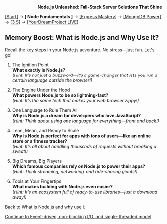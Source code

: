 **<p align="right">Node.js Unleashed: Full-Stack Server Solutions That Shine</p>**

[[Start]](../Introduction.md) → **[ Node Fundamentals ]** → [[Express Mastery]](../chapter-02/2-1.md) → [[MongoDB Power]](../chapter-03/3-1.md) → [[3 S]](../chapter-04/4-1.md) → [[YourDreamProject LIVE]](../chapter-05/5-1.md)

## Memory Boost: What is Node.js and Why Use It?

Recall the key steps in your Node.js adventure. No stress—just fun. Let's go!

1. The Ignition Point<br />
   **What exactly is Node.js?**<br />
   *(Hint: It’s not just a buzzword—it’s a game-changer that lets you run a certain language outside the browser!)*

2. The Engine Under the Hood<br />
   **What powers Node.js to be so lightning-fast?**<br />
   *(Hint: It’s the same tech that makes your web browser zippy!)*

3. One Language to Rule Them All<br />
   **Why is Node.js a dream for developers who love JavaScript?**<br />
   *(Hint: Think about using one language for everything—front and back!)*

4. Lean, Mean, and Ready to Scale<br />
   **Why is Node.js perfect for apps with tons of users—like an online store or a fitness tracker?**<br />
   *(Hint: It’s all about handling thousands of requests without breaking a sweat!)*

5. Big Dreams, Big Players<br />
   **Which famous companies rely on Node.js to power their apps?**<br />
   *(Hint: Think streaming, networking, and ride-sharing giants!)*

6. Tools at Your Fingertips<br />
   **What makes building with Node.js even easier?**<br />
   *(Hint: It’s an ecosystem full of ready-to-use libraries—just a download away!)*

[Back to What is Node.js and why use it](1-1.md)

[Continue to Event-driven, non-blocking I/O, and single-threaded model](1-2.md)

